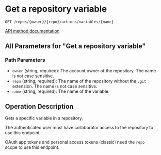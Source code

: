 # Get a repository variable

`GET /repos/{owner}/{repo}/actions/variables/{name}`

[API method documentation](https://docs.github.com/rest/actions/variables#get-a-repository-variable)

## All Parameters for "Get a repository variable"

### Path Parameters

- `owner` (string, required): The account owner of the repository. The name is not case sensitive.
- `repo` (string, required): The name of the repository without the `.git` extension. The name is not case sensitive.
- `name` (string, required): The name of the variable.

## Operation Description

Gets a specific variable in a repository.

The authenticated user must have collaborator access to the repository to use this endpoint.

OAuth app tokens and personal access tokens (classic) need the `repo` scope to use this endpoint.
